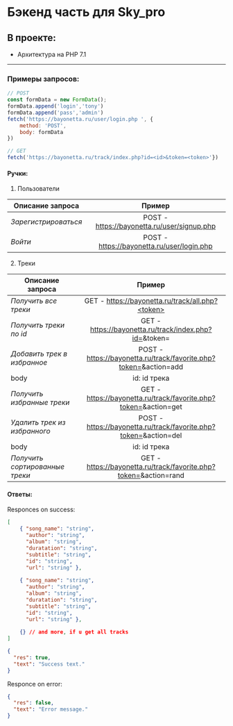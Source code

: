# Бэкенд часть для Sky_pro



## **В проекте:**

- Архитектура на PHP 7.1

----

### Примеры запросов: 

```js
// POST
const formData = new FormData();
formData.append('login','tony')
formData.append('pass','admin')
fetch('https://bayonetta.ru/user/login.php ', {
    method: 'POST',
    body: formData
})
```
```js
// GET
fetch('https://bayonetta.ru/track/index.php?id=<id>&token=<token>'})
```
#### Ручки:
1. Пользователи

| Описание запроса       |                              Пример         | 
| ------------- |:-------------------------------------------:| 
| _Зарегистрироваться_    | POST - https://bayonetta.ru/user/signup.php | 
| _Войти_   | POST - https://bayonetta.ru/user/login.php  |


2. Треки

| Описание запроса               |                                 Пример                                  | 
|--------------------------------|:-----------------------------------------------------------------------:| 
| _Получить все треки_           |            GET - https://bayonetta.ru/track/all.php?<token>             | 
| _Получить треки по id_         |    GET - https://bayonetta.ru/track/index.php?id=<id>&token=<token>     |
| _Добавить трек в избранное_    | POST - https://bayonetta.ru/track/favorite.php?token=<token>&action=add |
| body                           |                              id: id трека                               |
| _Получить избранные треки_     | GET - https://bayonetta.ru/track/favorite.php?token=<token>&action=get  |
| _Удалить трек из избранного_   | POST - https://bayonetta.ru/track/favorite.php?token=<token>&action=del |
| body                           |                              id: id трека                               |
| _Получить сортированные треки_ | GET - https://bayonetta.ru/track/favorite.php?token=<token>&action=rand |

#### Ответы:

Responces on success:
```json
[
    { "song_name": "string",
      "author": "string",
      "album": "string",
      "duratation": "string",
      "subtitle": "string",
      "id": "string",
      "url": "string" },
  
    { "song_name": "string",
      "author": "string",
      "album": "string",
      "duratation": "string",
      "subtitle": "string",
      "id": "string",
      "url": "string" },
  
    {} // and more, if u get all tracks
]
```
```json
{
  "res": true,
  "text": "Success text."
}
```
Responce on error:
```json
{
  "res": false,
  "text": "Error message."
}
```





